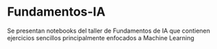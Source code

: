 # Fundamentos-IA
Se presentan notebooks del taller de Fundamentos de IA que contienen ejercicios sencillos principalmente enfocados a Machine Learning
